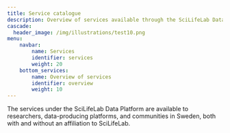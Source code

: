 ```yaml
---
title: Service catalogue
description: Overview of services available through the SciLifeLab Data Platform.
cascade:
  header_image: /img/illustrations/test10.png
menu:
    navbar:
        name: Services
        identifier: services
        weight: 20
    bottom_services:
        name: Overview of services
        identifier: overview
        weight: 10
---
```


The services under the SciLifeLab Data Platform are available to researchers, data-producing platforms, and communities in Sweden, both with and without an affiliation to SciLifeLab.
